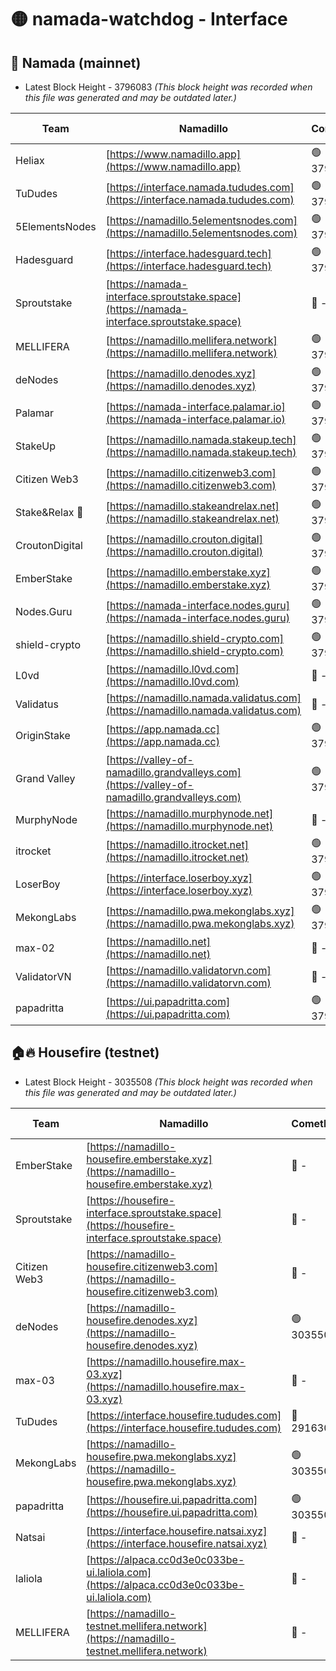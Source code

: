 # 🟡 namada-watchdog - Interface

## 🚀 Namada (mainnet)
- Latest Block Height - 3796083 *(This block height was recorded when this file was generated and may be outdated later.)*

| Team | Namadillo | CometBFT | Indexer | MASP Indexer |
|-|-|-|-|-|
| Heliax | [https://www.namadillo.app](https://www.namadillo.app) | 🟢 3796060 | 🟢 3796060 | 🟢 3796024 |
| TuDudes | [https://interface.namada.tududes.com](https://interface.namada.tududes.com) | 🟢 3796061 | 🟢 3796060 | 🟢 3796024 |
| 5ElementsNodes | [https://namadillo.5elementsnodes.com](https://namadillo.5elementsnodes.com) | 🟢 3796061 | 🟢 3796061 | 🟢 3796024 |
| Hadesguard | [https://interface.hadesguard.tech](https://interface.hadesguard.tech) | 🟢 3796061 | 🟢 3796061 | 🟢 3796024 |
| Sproutstake | [https://namada-interface.sproutstake.space](https://namada-interface.sproutstake.space) | 🔴 - | 🔴 - | 🔴 - |
| MELLIFERA | [https://namadillo.mellifera.network](https://namadillo.mellifera.network) | 🟢 3796066 | 🟢 3796065 | 🔴 3765769 |
| deNodes | [https://namadillo.denodes.xyz](https://namadillo.denodes.xyz) | 🟢 3796066 | 🟢 3796066 | 🟢 3796064 |
| Palamar | [https://namada-interface.palamar.io](https://namada-interface.palamar.io) | 🟢 3796067 | 🟢 3796067 | 🟢 3796064 |
| StakeUp | [https://namadillo.namada.stakeup.tech](https://namadillo.namada.stakeup.tech) | 🟢 3796067 | 🟢 3796067 | 🔴 3765769 |
| Citizen Web3 | [https://namadillo.citizenweb3.com](https://namadillo.citizenweb3.com) | 🟢 3796068 | 🟢 3796068 | 🔴 3765769 |
| Stake&Relax 🦥 | [https://namadillo.stakeandrelax.net](https://namadillo.stakeandrelax.net) | 🟢 3796068 | 🟢 3796068 | 🔴 3765769 |
| CroutonDigital | [https://namadillo.crouton.digital](https://namadillo.crouton.digital) | 🟢 3796069 | 🟢 3796069 | 🟢 3796069 |
| EmberStake | [https://namadillo.emberstake.xyz](https://namadillo.emberstake.xyz) | 🟢 3796069 | 🟢 3796069 | 🟢 3796064 |
| Nodes.Guru | [https://namada-interface.nodes.guru](https://namada-interface.nodes.guru) | 🟢 3796070 | 🟢 3796070 | 🟢 3796064 |
| shield-crypto | [https://namadillo.shield-crypto.com](https://namadillo.shield-crypto.com) | 🟢 3796070 | 🟡 3795913 | 🟢 3796064 |
| L0vd | [https://namadillo.l0vd.com](https://namadillo.l0vd.com) | 🔴 - | 🔴 - | 🔴 - |
| Validatus | [https://namadillo.namada.validatus.com](https://namadillo.namada.validatus.com) | 🔴 - | 🔴 - | 🔴 - |
| OriginStake | [https://app.namada.cc](https://app.namada.cc) | 🟢 3796075 | 🟢 3796074 | 🟢 3796064 |
| Grand Valley | [https://valley-of-namadillo.grandvalleys.com](https://valley-of-namadillo.grandvalleys.com) | 🟢 3796075 | 🟢 3796075 | 🟢 3796064 |
| MurphyNode | [https://namadillo.murphynode.net](https://namadillo.murphynode.net) | 🔴 - | 🔴 - | 🔴 - |
| itrocket | [https://namadillo.itrocket.net](https://namadillo.itrocket.net) | 🟢 3796078 | 🟢 3796078 | 🟢 3796064 |
| LoserBoy | [https://interface.loserboy.xyz](https://interface.loserboy.xyz) | 🟢 3796078 | 🟢 3796078 | 🟢 3796064 |
| MekongLabs | [https://namadillo.pwa.mekonglabs.xyz](https://namadillo.pwa.mekonglabs.xyz) | 🟢 3796079 | 🟢 3796079 | 🟢 3796064 |
| max-02 | [https://namadillo.net](https://namadillo.net) | 🔴 - | 🔴 - | 🔴 - |
| ValidatorVN | [https://namadillo.validatorvn.com](https://namadillo.validatorvn.com) | 🔴 - | 🔴 - | 🔴 - |
| papadritta | [https://ui.papadritta.com](https://ui.papadritta.com) | 🟢 3796083 | 🟢 3796083 | 🟢 3796082 |

## 🏠🔥 Housefire (testnet)
- Latest Block Height - 3035508 *(This block height was recorded when this file was generated and may be outdated later.)*

| Team | Namadillo | CometBFT | Indexer | MASP Indexer |
|-|-|-|-|-|
| EmberStake | [https://namadillo-housefire.emberstake.xyz](https://namadillo-housefire.emberstake.xyz) | 🔴 - | 🔴 - | 🔴 - |
| Sproutstake | [https://housefire-interface.sproutstake.space](https://housefire-interface.sproutstake.space) | 🔴 - | 🔴 - | 🔴 - |
| Citizen Web3 | [https://namadillo-housefire.citizenweb3.com](https://namadillo-housefire.citizenweb3.com) | 🔴 - | 🔴 - | 🔴 - |
| deNodes | [https://namadillo-housefire.denodes.xyz](https://namadillo-housefire.denodes.xyz) | 🟢 3035500 | 🟢 3035500 | 🔴 3020904 |
| max-03 | [https://namadillo.housefire.max-03.xyz](https://namadillo.housefire.max-03.xyz) | 🔴 - | 🔴 - | 🔴 - |
| TuDudes | [https://interface.housefire.tududes.com](https://interface.housefire.tududes.com) | 🔴 2916306 | 🔴 2916306 | 🔴 2916306 |
| MekongLabs | [https://namadillo-housefire.pwa.mekonglabs.xyz](https://namadillo-housefire.pwa.mekonglabs.xyz) | 🟢 3035508 | 🟢 3035508 | 🔴 3020904 |
| papadritta | [https://housefire.ui.papadritta.com](https://housefire.ui.papadritta.com) | 🟢 3035508 | 🟢 3035508 | 🟢 3035508 |
| Natsai | [https://interface.housefire.natsai.xyz](https://interface.housefire.natsai.xyz) | 🔴 - | 🔴 - | 🔴 - |
| laliola | [https://alpaca.cc0d3e0c033be-ui.laliola.com](https://alpaca.cc0d3e0c033be-ui.laliola.com) | 🔴 - | 🔴 - | 🔴 - |
| MELLIFERA | [https://namadillo-testnet.mellifera.network](https://namadillo-testnet.mellifera.network) | 🔴 - | 🔴 2778001 | 🔴 2607259 |

